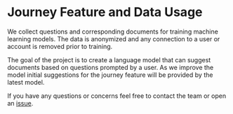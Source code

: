 Journey Feature and Data Usage
==

We collect questions and corresponding documents for training machine learning models.
The data is anonymized and any connection to a user or account is removed prior to training.

The goal of the project is to create a language model that can suggest documents
based on questions prompted by a user. As we improve the model initial suggestions
for the journey feature will be provided by the latest model.

If you have any questions or concerns feel free to contact the team or open an [issue](https://github.com/UNDP-Accelerator-Labs/platform/issues).
